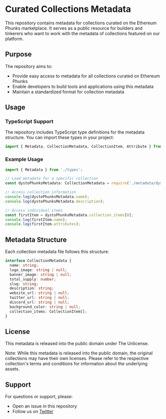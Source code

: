 # Curated Collections Metadata

This repository contains metadata for collections curated on the Ethereum Phunks marketplace. It serves as a public resource for builders and tinkerers who want to work with the metadata of collections featured on our platform.

## Purpose

The repository aims to:
- Provide easy access to metadata for all collections curated on Ethereum Phunks
- Enable developers to build tools and applications using this metadata
- Maintain a standardized format for collection metadata

## Usage

### TypeScript Support

The repository includes TypeScript type definitions for the metadata structure. You can import these types in your project:

```typescript
import { Metadata, CollectionMetadata, CollectionItem, Attribute } from './types';
```

### Example Usage

```typescript
import { Metadata } from './types';

// Load metadata for a specific collection
const dystoPhunksMetadata: CollectionMetadata = require('./metadata/dysto-phunks.json');

// Access collection information
console.log(dystoPhunksMetadata.name);
console.log(dystoPhunksMetadata.description);

// Access individual items
const firstItem = dystoPhunksMetadata.collection_items[0];
console.log(firstItem.name);
console.log(firstItem.attributes);
```

## Metadata Structure

Each collection metadata file follows this structure:

```typescript
interface CollectionMetadata {
  name: string;
  logo_image: string | null;
  banner_image: string | null;
  total_supply: number;
  slug: string;
  description: string;
  website_url: string | null;
  twitter_url: string | null;
  discord_url: string | null;
  background_color: string | null;
  collection_items: CollectionItem[];
}
```

## License

This metadata is released into the public domain under The Unlicense.

Note: While this metadata is released into the public domain, the original collections may have their own licenses. Please refer to the respective collection's terms and conditions for information about the underlying assets.

## Support

For questions or support, please:
- Open an issue in this repository
- Follow us on [Twitter](https://twitter.com/etherphunks)